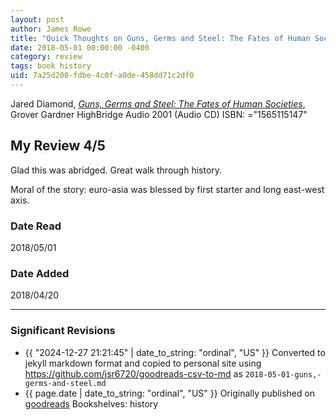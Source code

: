 ```yaml
---
layout: post
author: James Rowe
title: "Quick Thoughts on Guns, Germs and Steel: The Fates of Human Societies"
date: 2018-05-01 00:00:00 -0400
category: review
tags: book history
uid: 7a25d200-fdbe-4c0f-a0de-458dd71c2df0
---
```


Jared Diamond, *[Guns, Germs and Steel: The Fates of Human Societies](https://www.goodreads.com/book/show/1006086)*, Grover Gardner HighBridge Audio 2001 (Audio CD) ISBN: ="1565115147"

## My Review 4/5

Glad this was abridged. Great walk through history.

Moral of the story: euro-asia was blessed by first starter and long east-west axis.

### Date Read
2018/05/01

### Date Added
2018/04/20

---

### Significant Revisions

- {{ "2024-12-27 21:21:45" | date_to_string: "ordinal", "US" }} Converted to jekyll markdown format and copied to personal site using <https://github.com/jsr6720/goodreads-csv-to-md> as `2018-05-01-guns,-germs-and-steel.md`
- {{ page.date | date_to_string: "ordinal", "US" }} Originally published on [goodreads](https://www.goodreads.com) Bookshelves: history